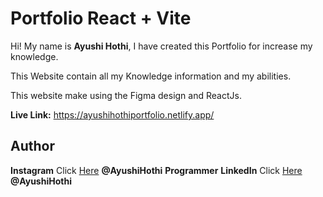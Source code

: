 # Portfolio React + Vite

Hi! My name is **Ayushi Hothi**, I have created this Portfolio for increase my knowledge.

This Website contain all my Knowledge information and my abilities.

This website make using the Figma design and ReactJs.

**Live Link:**  https://ayushihothiportfolio.netlify.app/

## Author

**Instagram** Click [Here](https://www.instagram.com/ayushihothi) **@AyushiHothi**
**Programmer**
**LinkedIn** Click [Here](https://in.linkedin.com/in/ayushi-hothi-9b3563236) **@AyushiHothi**
